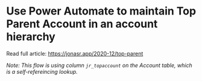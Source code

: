 # Use Power Automate to maintain Top Parent Account in an account hierarchy

Read full article:
https://jonasr.app/2020-12/top-parent

_Note: This flow is using column `jr_topaccount` on the Account table, which is a self-refereincing lookup._
